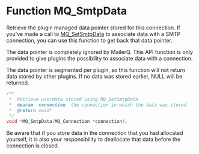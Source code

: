 # Function MQ_SmtpData

Retrieve the plugin managed data pointer stored for this connection. If you've made a call to [MQ_SetSmtpData](mq_setsmtpdata) to associate data with a SMTP connection, you can use this function to get back that data pointer.

The data pointer is completely ignored by MailerQ. This API function is only provided to give plugins the possibility to associate data with a connection.

The data pointer is segmented per plugin, so this function will not return data stored by other plugins. If no data was stored earlier, NULL will be returned.

```c
/**
 *  Retrieve userdata stored using MQ_SetSmtpData
 *  @param  connection  the connection in which the data was stored
 *  @return void*
 */
void *MQ_SmtpData(MQ_Connection *connection);

```

Be aware that if you store data in the connection that you had allocated yourself, it is also your responsibility to deallocate that data before the connection is closed.